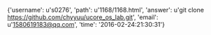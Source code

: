 {'username': u's0276', 'path': u'1168/1168.html', 'answer': u'git clone https://github.com/chyyuu/ucore_os_lab.git', 'email': u'1580619183@qq.com', 'time': '2016-02-24:21:30:31'}